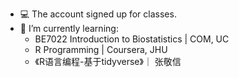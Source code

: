 
- 💻 The account signed up for classes.
- 🌱 I’m currently learning:
  - BE7022 Introduction to Biostatistics | COM, UC
  - R Programming | Coursera, JHU
  - 《R语言编程-基于tidyverse》｜ 张敬信


<!---
PL4Practice/PL4Practice is a ✨ special ✨ repository because its `README.md` (this file) appears on your GitHub profile.
You can click the Preview link to take a look at your changes.
--->
